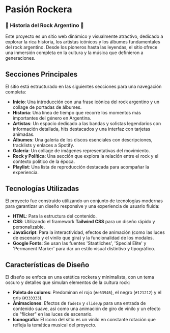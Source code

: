 # Pasión Rockera

### 🎸 Historia del Rock Argentino 🤘

Este proyecto es un sitio web dinámico y visualmente atractivo, dedicado a explorar la rica historia, los artistas icónicos y los álbumes fundamentales del rock argentino. Desde los pioneros hasta las leyendas, el sitio ofrece una inmersión completa en la cultura y la música que definieron a generaciones.

## Secciones Principales

El sitio está estructurado en las siguientes secciones para una navegación completa:

* **Inicio**: Una introducción con una frase icónica del rock argentino y un collage de portadas de álbumes.
* **Historia**: Una línea de tiempo que recorre los momentos más importantes del género en Argentina.
* **Artistas**: Un espacio dedicado a las bandas y solistas legendarios con información detallada, hits destacados y una interfaz con tarjetas animadas.
* **Álbumes**: Una galería de los discos esenciales con descripciones, tracklists y enlaces a Spotify.
* **Galería**: Un collage de imágenes representativas del movimiento.
* **Rock y Política**: Una sección que explora la relación entre el rock y el contexto político de la época.
* **Playlist**: Una lista de reproducción destacada para acompañar la experiencia.

## Tecnologías Utilizadas

El proyecto fue construido utilizando un conjunto de tecnologías modernas para garantizar un diseño responsive y una experiencia de usuario fluida:

* **HTML**: Para la estructura del contenido.
* **CSS**: Utilizando el framework **Tailwind CSS** para un diseño rápido y personalizable.
* **JavaScript**: Para la interactividad, efectos de animación (como las luces de escenario y el vinilo que gira) y la funcionalidad de los modales.
* **Google Fonts**: Se usan las fuentes 'Staatliches', 'Special Elite' y 'Permanent Marker' para dar un estilo visual distintivo y tipográfico.

## Características de Diseño

El diseño se enfoca en una estética rockera y minimalista, con un tema oscuro y detalles que simulan elementos de la cultura rock:

* **Paleta de colores**: Predominan el rojo (`#e63946`), el negro (`#121212`) y el gris (`#333333`).
* **Animaciones**: Efectos de `fadeIn` y `slideUp` para una entrada de contenido suave, así como una animación de giro de vinilo y un efecto de "flicker" en las luces de escenario.
* **Iconografía**: El ícono del sitio es un vinilo en constante rotación que refleja la temática musical del proyecto.
